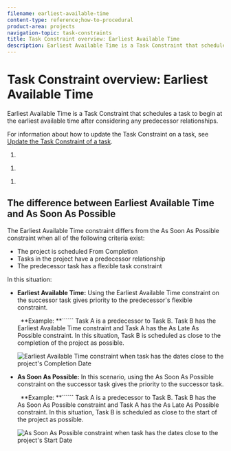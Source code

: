 ```yaml
---
filename: earliest-available-time
content-type: reference;how-to-procedural
product-area: projects
navigation-topic: task-constraints
title: Task Constraint overview: Earliest Available Time
description: Earliest Available Time is a Task Constraint that schedules a task to begin at the earliest available time after considering any predecessor relationships.
---
```


# Task Constraint overview: Earliest Available Time

Earliest Available Time is a Task Constraint that schedules a task to begin at the earliest available time after considering any predecessor relationships.

For information about how to update the Task&nbsp;Constraint on a task, see [Update the Task Constraint of a task](../../../manage-work/tasks/task-constraints/update-task-constraint-of-task.md).

<!--
<p data-mc-conditions="QuicksilverOrClassic.Draft mode">To update the Task Constraint to Earliest Available Time:</p>
-->

   <!--
   <li value="1" data-mc-conditions="QuicksilverOrClassic.Draft mode">Go to a task whose constraint you want to modify. </li>
   -->

1. 

   <!--
   <p data-mc-conditions="QuicksilverOrClassic.Draft mode">Click <strong>Edit Task</strong>.</p>
   -->

   <!--
   <p data-mc-conditions="QuicksilverOrClassic.Draft mode">Click the <strong>More</strong> icon <img src="assets/qs-more-icon-on-an-object.png"> next to the task name, then click <strong>Edit</strong>.</p>
   -->

1. 

   <!--
   <p data-mc-conditions="QuicksilverOrClassic.Draft mode">In the <strong>Overview</strong> section, expand the <strong>Task Constraint</strong> drop-down menu.</p>
   -->

1. 

   <!--
   <p data-mc-conditions="QuicksilverOrClassic.Draft mode">Select <strong>Earliest Available Time</strong>.</p>
   -->

   <!--
   <li value="5" data-mc-conditions="QuicksilverOrClassic.Draft mode">Click <strong>Save Changes</strong>.</li>
   -->

## The difference between Earliest Available Time and As Soon As Possible

The Earliest Available Time constraint differs from the As Soon As Possible constraint when all of the following criteria exist:

* The project is scheduled From Completion 
* Tasks in the project have a predecessor relationship 
* The predecessor task has a flexible task constraint

In this situation:

* **Earliest Available Time:** Using the Earliest Available Time constraint on the successor task gives priority to the predecessor's flexible constraint.

  ``` ```**Example: **`````` Task A is a predecessor to Task B. Task B has the Earliest Available Time constraint and Task A has the As Late As Possible constraint. In this situation, Task B is scheduled as close to the completion of the project as possible.

  ![Earliest Available Time constraint when task has the dates close to the project's Completion Date](assets/earliest-available-constraint-dates-closer-to-project-completion-350x137.png)

* **As Soon As Possible:** In this scenario, using the As Soon As Possible constraint on the successor task gives the priority to the successor task.

  ``` ```**Example: **``````  Task A is a predecessor to Task B. Task B has the As Soon As Possible constraint and Task A has the As Late As Possible constraint. In this situation, Task B is scheduled as close to the start of the project as possible.

  ![As Soon As Possible constraint when task has the dates close to the project's Start Date](assets/as-soon-as-possible-dates-closer-to-project-start-350x126.png)

